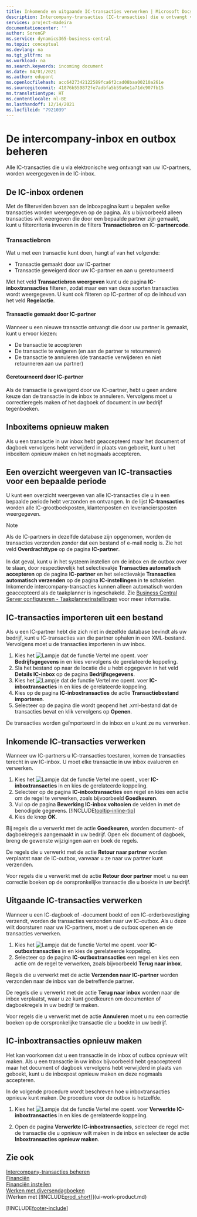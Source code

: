 ```yaml
---
title: Inkomende en uitgaande IC-transacties verwerken | Microsoft Docs
description: Intercompany-transacties (IC-transacties) die u ontvangt van uw IC-partners worden weergegeven in de IC-inbox, waar u ze handmatig of automatisch verwerkt.
services: project-madeira
documentationcenter: ''
author: SorenGP
ms.service: dynamics365-business-central
ms.topic: conceptual
ms.devlang: na
ms.tgt_pltfrm: na
ms.workload: na
ms.search.keywords: incoming document
ms.date: 04/01/2021
ms.author: edupont
ms.openlocfilehash: acc6427342122589fca6f2cad08baa00210a261e
ms.sourcegitcommit: 41876b559872fe7adbfa5b59a6e1a71dc907fb15
ms.translationtype: HT
ms.contentlocale: nl-BE
ms.lasthandoff: 12/14/2021
ms.locfileid: "7921039"
---
```

# <a name="manage-the-intercompany-inbox-and-outbox"></a>De intercompany-inbox en outbox beheren
Alle IC-transacties die u via elektronische weg ontvangt van uw IC-partners, worden weergegeven in de IC-inbox.  

## <a name="organizing-the-inbox"></a>De IC-inbox ordenen  
 Met de filtervelden boven aan de inboxpagina kunt u bepalen welke transacties worden weergegeven op de pagina. Als u bijvoorbeeld alleen transacties wilt weergeven die door een bepaalde partner zijn gemaakt, kunt u filtercriteria invoeren in de filters **Transactiebron** en IC-**partnercode**.  

### <a name="transaction-source"></a>Transactiebron  
Wat u met een transactie kunt doen, hangt af van het volgende:  

- Transactie gemaakt door uw IC-partner  
- Transactie geweigerd door uw IC-partner en aan u geretourneerd  

Met het veld **Transactiebron weergeven** kunt u de pagina **IC-inboxtransacties** filteren, zodat maar een van deze soorten transacties wordt weergegeven. U kunt ook filteren op IC-partner of op de inhoud van het veld **Regelactie**.  

#### <a name="created-by-intercompany-partner"></a>Transactie gemaakt door IC-partner  
 Wanneer u een nieuwe transactie ontvangt die door uw partner is gemaakt, kunt u ervoor kiezen:

- De transactie te accepteren  
- De transactie te weigeren (en aan de partner te retourneren)  
- De transactie te annuleren (de transactie verwijderen en niet retourneren aan uw partner)  

#### <a name="returned-from-intercompany-partner"></a>Geretourneerd door IC-partner  
 Als de transactie is geweigerd door uw IC-partner, hebt u geen andere keuze dan de transactie in de inbox te annuleren. Vervolgens moet u correctieregels maken of het dagboek of document in uw bedrijf tegenboeken.  

## <a name="recreating-inbox-entries"></a>Inboxitems opnieuw maken  
 Als u een transactie in uw inbox hebt geaccepteerd maar het document of dagboek vervolgens hebt verwijderd in plaats van geboekt, kunt u het inboxitem opnieuw maken en het nogmaals accepteren.  

## <a name="getting-an-overview-of-intercompany-transactions-for-a-period"></a>Een overzicht weergeven van IC-transacties voor een bepaalde periode  
 U kunt een overzicht weergeven van alle IC-transacties die u in een bepaalde periode hebt verzonden en ontvangen. In de lijst **IC-transacties** worden alle IC-grootboekposten, klantenposten en leveranciersposten weergegeven.

 > [!NOTE]  
 > Als de IC-partners in dezelfde database zijn opgenomen, worden de transacties verzonden zonder dat een bestand of e-mail nodig is. Zie het veld **Overdrachttype** op de pagina **IC-partner**. <br /><br />
In dat geval, kunt u in het systeem instellen om de inbox en de outbox over te slaan, door respectievelijk het selectievakje **Transacties automatisch accepteren** op de pagina **IC-partner** en het selectievakje **Transacties automatisch verzenden** op de pagina **IC-instellingen** in te schakelen. Inkomende intercompany-transacties kunnen alleen automatisch worden geaccepteerd als de taakplanner is ingeschakeld. Zie [Business Central Server configureren - Taakplannerinstellingen](/dynamics365/business-central/dev-itpro/administration/configure-server-instance#Task) voor meer informatie.

## <a name="to-import-intercompany-transactions-from-a-file"></a>IC-transacties importeren uit een bestand  
Als u een IC-partner hebt die zich niet in dezelfde database bevindt als uw bedrijf, kunt u IC-transacties van die partner ophalen in een XML-bestand. Vervolgens moet u de transacties importeren in uw inbox.  

1.  Kies het ![Lampje dat de functie Vertel me opent.](media/ui-search/search_small.png "Vertel me wat u wilt doen") voer **Bedrijfsgegevens** in en kies vervolgens de gerelateerde koppeling.
2. Sla het bestand op naar de locatie die u hebt opgegeven in het veld **Details IC-inbox** op de pagina **Bedrijfsgegevens**.  
3. Kies het ![Lampje dat de functie Vertel me opent.](media/ui-search/search_small.png "Vertel me wat u wilt doen") voer **IC-inboxtransacties** in en kies de gerelateerde koppeling.
4. Kies op de pagina **IC-inboxtransacties** de actie **Transactiebestand importeren**.  
5. Selecteer op de pagina die wordt geopend het .xml-bestand dat de transacties bevat en klik vervolgens op **Openen**.  

De transacties worden geïmporteerd in de inbox en u kunt ze nu verwerken.

## <a name="to-process-incoming-intercompany-transactions"></a>Inkomende IC-transacties verwerken  
Wanneer uw IC-partners u IC-transacties toesturen, komen de transacties terecht in uw IC-inbox. U moet elke transactie in uw inbox evalueren en verwerken.  

1. Kies het ![Lampje dat de functie Vertel me opent.](media/ui-search/search_small.png "Vertel me wat u wilt doen"), voer **IC-inboxtransacties** in en kies de gerelateerde koppeling.  
2. Selecteer op de pagina **IC-inboxtransacties** een regel en kies een actie om de regel te verwerken, zoals bijvoorbeeld **Goedkeuren**.
3. Vul op de pagina **Bewerking IC-inbox voltooien** de velden in met de benodigde gegevens. [!INCLUDE[tooltip-inline-tip](includes/tooltip-inline-tip_md.md)]
4. Kies de knop **OK**.  

Bij regels die u verwerkt met de actie **Goedkeuren**, worden document- of dagboekregels aangemaakt in uw bedrijf. Open elk document of dagboek, breng de gewenste wijzigingen aan en boek de regels.  

De regels die u verwerkt met de actie **Retour naar partner** worden verplaatst naar de IC-outbox, vanwaar u ze naar uw partner kunt verzenden.

Voor regels die u verwerkt met de actie **Retour door partner** moet u nu een correctie boeken op de oorspronkelijke transactie die u boekte in uw bedrijf.

## <a name="to-process-outgoing-intercompany-transactions"></a>Uitgaande IC-transacties verwerken  
Wanneer u een IC-dagboek of -document boekt of een IC-orderbevestiging verzendt, worden de transacties verzonden naar uw IC-outbox. Als u deze wilt doorsturen naar uw IC-partners, moet u de outbox openen en de transacties verwerken.  

1.  Kies het ![Lampje dat de functie Vertel me opent.](media/ui-search/search_small.png "Vertel me wat u wilt doen") voer **IC-outboxtransacties** in en kies de gerelateerde koppeling.  
2. Selecteer op de pagina **IC-outboxtransacties** een regel en kies een actie om de regel te verwerken, zoals bijvoorbeeld **Terug naar inbox**.

Regels die u verwerkt met de actie **Verzenden naar IC-partner** worden verzonden naar de inbox van de betreffende partner.

De regels die u verwerkt met de actie **Terug naar inbox** worden naar de inbox verplaatst, waar u ze kunt goedkeuren om documenten of dagboekregels in uw bedrijf te maken.  

Voor regels die u verwerkt met de actie **Annuleren** moet u nu een correctie boeken op de oorspronkelijke transactie die u boekte in uw bedrijf.  

## <a name="to-recreate-intercompany-inbox-transactions"></a>IC-inboxtransacties opnieuw maken  
Het kan voorkomen dat u een transactie in de inbox of outbox opnieuw wilt maken. Als u een transactie in uw inbox bijvoorbeeld hebt geaccepteerd maar het document of dagboek vervolgens hebt verwijderd in plaats van geboekt, kunt u de inboxpost opnieuw maken en deze nogmaals accepteren.  

In de volgende procedure wordt beschreven hoe u inboxtransacties opnieuw kunt maken. De procedure voor de outbox is hetzelfde.

  1.  Kies het ![Lampje dat de functie Vertel me opent.](media/ui-search/search_small.png "Vertel me wat u wilt doen") voer **Verwerkte IC-inboxtransacties** in en kies de gerelateerde koppeling.  

  2.  Open de pagina **Verwerkte IC-inboxtransacties**, selecteer de regel met de transactie die u opnieuw wilt maken in de inbox en selecteer de actie **Inboxtransacties opnieuw maken**.  

## <a name="see-also"></a>Zie ook
[Intercompany-transacties beheren](intercompany-manage.md)  
[Financiën](finance.md)  
[Financiën instellen](finance-setup-finance.md)  
[Werken met diversendagboeken](ui-work-general-journals.md)  
[Werken met [!INCLUDE[prod_short](includes/prod_short.md)]](ui-work-product.md)


[!INCLUDE[footer-include](includes/footer-banner.md)]
